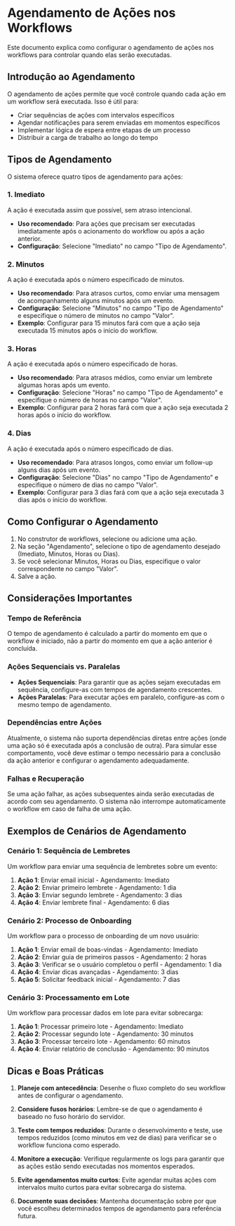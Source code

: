 # Agendamento de Ações nos Workflows

Este documento explica como configurar o agendamento de ações nos workflows para controlar quando elas serão executadas.

## Introdução ao Agendamento

O agendamento de ações permite que você controle quando cada ação em um workflow será executada. Isso é útil para:

- Criar sequências de ações com intervalos específicos
- Agendar notificações para serem enviadas em momentos específicos
- Implementar lógica de espera entre etapas de um processo
- Distribuir a carga de trabalho ao longo do tempo

## Tipos de Agendamento

O sistema oferece quatro tipos de agendamento para ações:

### 1. Imediato

A ação é executada assim que possível, sem atraso intencional.

- **Uso recomendado**: Para ações que precisam ser executadas imediatamente após o acionamento do workflow ou após a ação anterior.
- **Configuração**: Selecione "Imediato" no campo "Tipo de Agendamento".

### 2. Minutos

A ação é executada após o número especificado de minutos.

- **Uso recomendado**: Para atrasos curtos, como enviar uma mensagem de acompanhamento alguns minutos após um evento.
- **Configuração**: Selecione "Minutos" no campo "Tipo de Agendamento" e especifique o número de minutos no campo "Valor".
- **Exemplo**: Configurar para 15 minutos fará com que a ação seja executada 15 minutos após o início do workflow.

### 3. Horas

A ação é executada após o número especificado de horas.

- **Uso recomendado**: Para atrasos médios, como enviar um lembrete algumas horas após um evento.
- **Configuração**: Selecione "Horas" no campo "Tipo de Agendamento" e especifique o número de horas no campo "Valor".
- **Exemplo**: Configurar para 2 horas fará com que a ação seja executada 2 horas após o início do workflow.

### 4. Dias

A ação é executada após o número especificado de dias.

- **Uso recomendado**: Para atrasos longos, como enviar um follow-up alguns dias após um evento.
- **Configuração**: Selecione "Dias" no campo "Tipo de Agendamento" e especifique o número de dias no campo "Valor".
- **Exemplo**: Configurar para 3 dias fará com que a ação seja executada 3 dias após o início do workflow.

## Como Configurar o Agendamento

1. No construtor de workflows, selecione ou adicione uma ação.
2. Na seção "Agendamento", selecione o tipo de agendamento desejado (Imediato, Minutos, Horas ou Dias).
3. Se você selecionar Minutos, Horas ou Dias, especifique o valor correspondente no campo "Valor".
4. Salve a ação.

## Considerações Importantes

### Tempo de Referência

O tempo de agendamento é calculado a partir do momento em que o workflow é iniciado, não a partir do momento em que a ação anterior é concluída.

### Ações Sequenciais vs. Paralelas

- **Ações Sequenciais**: Para garantir que as ações sejam executadas em sequência, configure-as com tempos de agendamento crescentes.
- **Ações Paralelas**: Para executar ações em paralelo, configure-as com o mesmo tempo de agendamento.

### Dependências entre Ações

Atualmente, o sistema não suporta dependências diretas entre ações (onde uma ação só é executada após a conclusão de outra). Para simular esse comportamento, você deve estimar o tempo necessário para a conclusão da ação anterior e configurar o agendamento adequadamente.

### Falhas e Recuperação

Se uma ação falhar, as ações subsequentes ainda serão executadas de acordo com seu agendamento. O sistema não interrompe automaticamente o workflow em caso de falha de uma ação.

## Exemplos de Cenários de Agendamento

### Cenário 1: Sequência de Lembretes

Um workflow para enviar uma sequência de lembretes sobre um evento:

1. **Ação 1**: Enviar email inicial - Agendamento: Imediato
2. **Ação 2**: Enviar primeiro lembrete - Agendamento: 1 dia
3. **Ação 3**: Enviar segundo lembrete - Agendamento: 3 dias
4. **Ação 4**: Enviar lembrete final - Agendamento: 6 dias

### Cenário 2: Processo de Onboarding

Um workflow para o processo de onboarding de um novo usuário:

1. **Ação 1**: Enviar email de boas-vindas - Agendamento: Imediato
2. **Ação 2**: Enviar guia de primeiros passos - Agendamento: 2 horas
3. **Ação 3**: Verificar se o usuário completou o perfil - Agendamento: 1 dia
4. **Ação 4**: Enviar dicas avançadas - Agendamento: 3 dias
5. **Ação 5**: Solicitar feedback inicial - Agendamento: 7 dias

### Cenário 3: Processamento em Lote

Um workflow para processar dados em lote para evitar sobrecarga:

1. **Ação 1**: Processar primeiro lote - Agendamento: Imediato
2. **Ação 2**: Processar segundo lote - Agendamento: 30 minutos
3. **Ação 3**: Processar terceiro lote - Agendamento: 60 minutos
4. **Ação 4**: Enviar relatório de conclusão - Agendamento: 90 minutos

## Dicas e Boas Práticas

1. **Planeje com antecedência**: Desenhe o fluxo completo do seu workflow antes de configurar o agendamento.

2. **Considere fusos horários**: Lembre-se de que o agendamento é baseado no fuso horário do servidor.

3. **Teste com tempos reduzidos**: Durante o desenvolvimento e teste, use tempos reduzidos (como minutos em vez de dias) para verificar se o workflow funciona como esperado.

4. **Monitore a execução**: Verifique regularmente os logs para garantir que as ações estão sendo executadas nos momentos esperados.

5. **Evite agendamentos muito curtos**: Evite agendar muitas ações com intervalos muito curtos para evitar sobrecarga do sistema.

6. **Documente suas decisões**: Mantenha documentação sobre por que você escolheu determinados tempos de agendamento para referência futura. 
